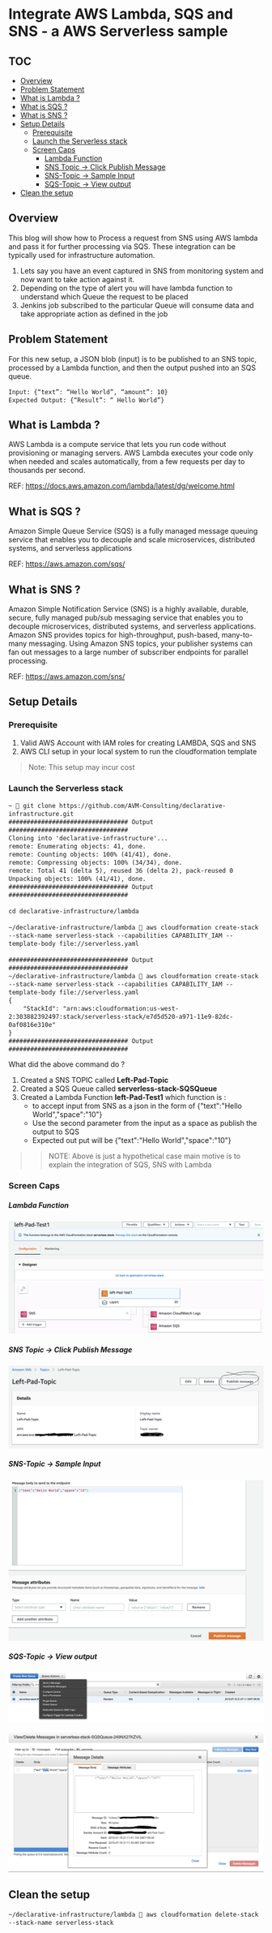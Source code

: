 # Integrate AWS Lambda, SQS and SNS - a AWS Serverless sample

##  TOC
- [Overview](#overview)
- [Problem Statement](#problem-statement)
- [What is Lambda ?](#what-is-lambda--)
- [What is SQS ?](#what-is-sqs--)
- [What is SNS ?](#what-is-sns--)
- [Setup Details](#setup-details)
  * [Prerequisite](#prerequisite)
  * [Launch the Serverless stack](#launch-the-serverless-stack)
  * [Screen Caps](#screen-caps)
      - [Lambda Function](#lambda-function)
      - [SNS Topic -> Click Publish Message](#sns-topic----click-publish-message)
      - [SNS-Topic -> Sample Input](#sns-topic----sample-input)
      - [SQS-Topic -> View output](#sqs-topic----view-output)
- [Clean the setup](#clean-the-setup)
  
## Overview
This blog will show how to Process a request from SNS using AWS lambda and pass it for further processing via SQS.
These integration can be typically used for infrastructure automation.

1. Lets say you have an event captured in SNS from monitoring system and now want to take action against it. 
2. Depending on the type of alert you will have lambda function to understand which Queue the request to be placed
3. Jenkins job subscribed to the particular Queue will consume data and take appropriate action as defined in the job

## Problem Statement
For this new setup, a JSON blob (input) is to be published to an SNS topic, processed by a Lambda function, and then the
output pushed into an SQS queue.

```
Input: {“text”: “Hello World”, “amount”: 10}
Expected Output: {“Result”: “ Hello World”}
```

## What is Lambda ?
AWS Lambda is a compute service that lets you run code without provisioning or managing servers. AWS Lambda executes your 
code only when needed and scales automatically, from a few requests per day to thousands per second.

REF: https://docs.aws.amazon.com/lambda/latest/dg/welcome.html

## What is SQS ?
Amazon Simple Queue Service (SQS) is a fully managed message queuing service that enables you to decouple and scale 
microservices, distributed systems, and serverless applications

REF: https://aws.amazon.com/sqs/

## What is SNS ?
Amazon Simple Notification Service (SNS) is a highly available, durable, secure, fully managed pub/sub messaging service
that enables you to decouple microservices, distributed systems, and serverless applications. Amazon SNS provides topics
for high-throughput, push-based, many-to-many messaging. Using Amazon SNS topics, your publisher systems can fan out 
messages to a large number of subscriber endpoints for parallel processing.

REF: https://aws.amazon.com/sns/

## Setup Details

### Prerequisite
1. Valid AWS Account with IAM roles for creating LAMBDA, SQS and SNS
2. AWS CLI setup in your local system to run the cloudformation template
> Note: This setup may incur cost

### Launch the Serverless stack
```
~  git clone https://github.com/AVM-Consulting/declarative-infrastructure.git
################################# Output #################################
Cloning into 'declarative-infrastructure'...
remote: Enumerating objects: 41, done.
remote: Counting objects: 100% (41/41), done.
remote: Compressing objects: 100% (34/34), done.
remote: Total 41 (delta 5), reused 36 (delta 2), pack-reused 0
Unpacking objects: 100% (41/41), done.
################################# Output #################################

cd declarative-infrastructure/lambda

~/declarative-infrastructure/lambda  aws cloudformation create-stack --stack-name serverless-stack --capabilities CAPABILITY_IAM --template-body file://serverless.yaml

################################# Output #################################
~/declarative-infrastructure/lambda  aws cloudformation create-stack --stack-name serverless-stack --capabilities CAPABILITY_IAM --template-body file://serverless.yaml
{
    "StackId": "arn:aws:cloudformation:us-west-2:303882392497:stack/serverless-stack/e7d5d520-a971-11e9-82dc-0af0816e310e"
}
################################# Output #################################
```
 What did the above command do ?
 1. Created a SNS TOPIC called **Left-Pad-Topic**
 2. Created a SQS Queue called **serverless-stack-SQSQueue**
 3. Created a Lambda Function **left-Pad-Test1** which function is :
    * to accept input from SNS as a json in the form of {"text":"Hello World","space":"10"}
    * Use the second parameter from the input as a space as publish the output to SQS
    * Expected out put will be  <spaces followed by>  {"text":"Hello World","space":"10"}
>> NOTE: Above is just a hypothetical case main motive is to explain the integration of SQS, SNS with Lambda

### Screen Caps

##### Lambda Function
![LAMBDA1](https://github.com/dbiswas1/lambda/raw/master/01-Lambda.png)

##### SNS Topic -> Click Publish Message
![SNS1](https://github.com/dbiswas1/lambda/raw/master/02-SNS-1.png)

##### SNS-Topic -> Sample Input
![SNS2](https://github.com/dbiswas1/lambda/raw/master/03-SNS-2.png)

##### SQS-Topic -> View output
![SQS1](https://github.com/dbiswas1/lambda/raw/master/04-SQS-1.png)

![SQS2](https://github.com/dbiswas1/lambda/raw/master/05-SQS-2.png)

## Clean the setup
```
~/declarative-infrastructure/lambda  aws cloudformation delete-stack --stack-name serverless-stack

```


